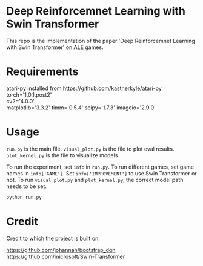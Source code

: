 # Deep Reinforcemnet Learning with Swin Transformer

This repo is the implementation of the paper 'Deep Reinforcemnet Learning with Swin Transformer' on ALE games. 

# Requirements

atari-py installed from https://github.com/kastnerkyle/atari-py  
torch='1.0.1.post2'  
cv2='4.0.0'  
matplotlib='3.3.2'
timm='0.5.4'
scipy='1.7.3'
imageio='2.9.0'

# Usage
```run.py``` is the main file.
```visual_plot.py``` is the file to plot eval results.
```plot_kernel.py``` is the file to visualize models.

To run the experiment, set ```info``` in ```run.py```. To run different games, set game names in ```info['GAME']```. Set ```info['IMPROVEMENT']``` to use Swin Transformer or not. To run ```visual_plot.py``` and ```plot_kernel.py```, the correct model path needs to be set.

```bash
python run.py
```

# Credit

Credit to which the project is built on: 

https://github.com/johannah/bootstrap_dqn
https://github.com/microsoft/Swin-Transformer
